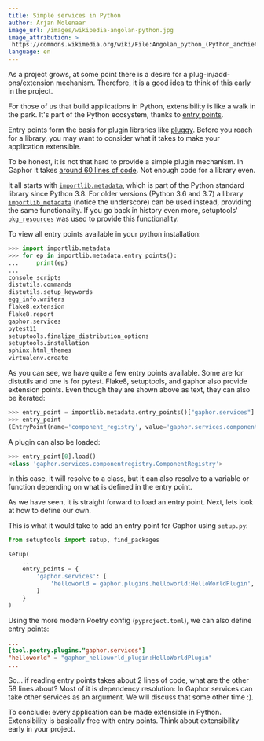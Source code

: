 ```yaml
---
title: Simple services in Python
author: Arjan Molenaar
image_url: /images/wikipedia-angolan-python.jpg
image_attribution: >
 https://commons.wikimedia.org/wiki/File:Angolan_python_(Python_anchietae)_head.jpg
language: en
---
```


As a project grows, at some point there is a desire for a
plug-in/add-ons/extension mechanism. Therefore, it is a good idea to think of
this early in the project.

For those of us that build applications in Python, extensibility is like a walk
in the park. It's part of the Python ecosystem, thanks to [entry
points](https://packaging.python.org/specifications/entry-points/).

<!--break-->

Entry points form the basis for plugin libraries like
[pluggy](https://github.com/pytest-dev/pluggy). Before you reach for a
library, you may want to consider what it takes to make your application
extensible.

To be honest, it is not that hard to provide a simple plugin mechanism. In
Gaphor it takes [around 60 lines of
code](https://github.com/gaphor/gaphor/blob/master/gaphor/entrypoint.py). Not
enough code for a library even.

It all starts with
[`importlib.metadata`](https://docs.python.org/3/library/importlib.metadata.html),
which is part of the Python standard library since Python 3.8. For older
versions (Python 3.6 and 3.7) a library
[`importlib_metadata`](https://pypi.org/project/importlib-metadata/) (notice
the underscore) can be used instead, providing the same
functionality. If you go back in history even more, 
setuptools' [`pkg_resources`](https://setuptools.readthedocs.io/en/latest/pkg_resources.html)
was used to provide this functionality.

To view all entry points available in your python installation:

```python
>>> import importlib.metadata
>>> for ep in importlib.metadata.entry_points():
...     print(ep)
... 
console_scripts
distutils.commands
distutils.setup_keywords
egg_info.writers
flake8.extension
flake8.report
gaphor.services
pytest11
setuptools.finalize_distribution_options
setuptools.installation
sphinx.html_themes
virtualenv.create
```

As you can see, we have quite a few entry points available. Some are for
distutils and one is for pytest. Flake8, setuptools, and gaphor also provide
extension points. Even though they are shown above as text, they can also be
iterated:

```python
>>> entry_point = importlib.metadata.entry_points()["gaphor.services"]
>>> entry_point
(EntryPoint(name='component_registry', value='gaphor.services.componentregistry:ComponentRegistry', group='gaphor.services'), ...)
```

A plugin can also be loaded:

```python
>>> entry_point[0].load()
<class 'gaphor.services.componentregistry.ComponentRegistry'>
```

In this case, it will resolve to a class, but it can also resolve to a variable
or function depending on what is defined in the entry point.

As we have seen, it is straight forward to load an entry point. Next, lets look
at how to define our own.

This is what it would take to add an entry point for Gaphor using `setup.py`:

```python
from setuptools import setup, find_packages

setup(
    ...
    entry_points = {
        'gaphor.services': [
            'helloworld = gaphor.plugins.helloworld:HelloWorldPlugin',
        ]
    }
)
```

Using the more modern Poetry config (`pyproject.toml`), we can also define
entry points:

```toml
...
[tool.poetry.plugins."gaphor.services"]
"helloworld" = "gaphor_helloworld_plugin:HelloWorldPlugin"
...
```

So... if reading entry points takes about 2 lines of code, what are the other
58 lines about? Most of it is dependency resolution: In Gaphor services can
take other services as an argument. We will discuss that some other time :).

To conclude: every application can be made extensible in Python. Extensibility
is basically free with entry points. Think about extensibility early in your
project.
